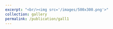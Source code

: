 ```yaml
---
excerpt: "<br/><img src='/images/500x300.png'>"
collection: gallery
permalink: /publication/gall1
---
```

